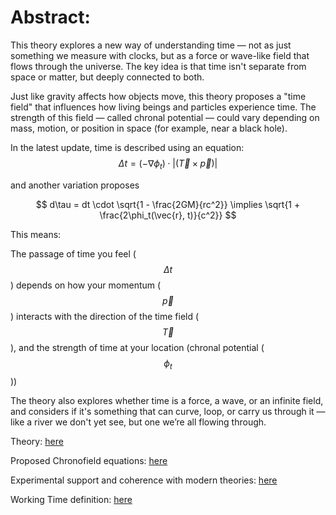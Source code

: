 # Abstract:

This theory explores a new way of understanding time — not as just something we measure with clocks, but as a force or wave-like field that flows through the universe. The key idea is that time isn't separate from space or matter, but deeply connected to both.

Just like gravity affects how objects move, this theory proposes a "time field" that influences how living beings and particles experience time. The strength of this field — called chronal potential — could vary depending on mass, motion, or position in space (for example, near a black hole).

In the latest update, time is described using an equation:
$$\Delta t = (-\nabla\phi_t) \cdot |(\vec{T} \times \vec{p})|$$

and another variation proposes

$$
d\tau = dt \cdot \sqrt{1 - \frac{2GM}{rc^2}} \implies \sqrt{1 + \frac{2\phi_t(\vec{r}, t)}{c^2}}
$$

This means:

The passage of time you feel ($$\Delta t$$) depends on how your momentum ($$\vec{p}$$) interacts with the direction of the time field ($$\vec{T}$$), and the strength of time at your location (chronal potential ($$\phi_t$$))

The theory also explores whether time is a force, a wave, or an infinite field, and considers if it's something that can curve, loop, or carry us through it — like a river we don't yet see, but one we’re all flowing through.

Theory: [here](theory_stub.md)

Proposed Chronofield equations: [here](genesis_eqns.md)

Experimental support and coherence with modern theories: [here](support_exp.md)

Working Time definition: [here](time_defn.md)
